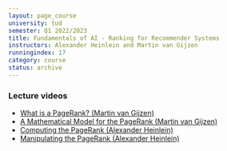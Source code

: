 ```yaml
---
layout: page_course
university: tud
semester: Q1 2022/2023
title: Fundamentals of AI - Ranking for Recommender Systems
instructors: Alexander Heinlein and Martin van Gijzen
runningindex: 17
category: course
status: archive
---
```


### Lecture videos
+ [What is a PageRank? (Martin van Gijzen)](https://www.youtube.com/watch?v=dmGvNEICCRI)
+ [A Mathematical Model for the PageRank (Martin van Gijzen)](https://www.youtube.com/watch?v=rbFGyD7MUbw)
+ [Computing the PageRank (Alexander Heinlein)](https://www.youtube.com/watch?v=fF5vTI3n5Ps)
+ [Manipulating the PageRank (Alexander Heinlein)](https://www.youtube.com/watch?v=fF5vTI3n5Ps)
